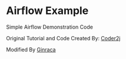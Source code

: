 # Airflow Example

Simple Airflow Demonstration Code

Original Tutorial and Code Created By: [Coder2j](https://www.youtube.com/watch?v=K9AnJ9_ZAXE)

Modified By [Ginraca](https://github.com/Ginraca)

